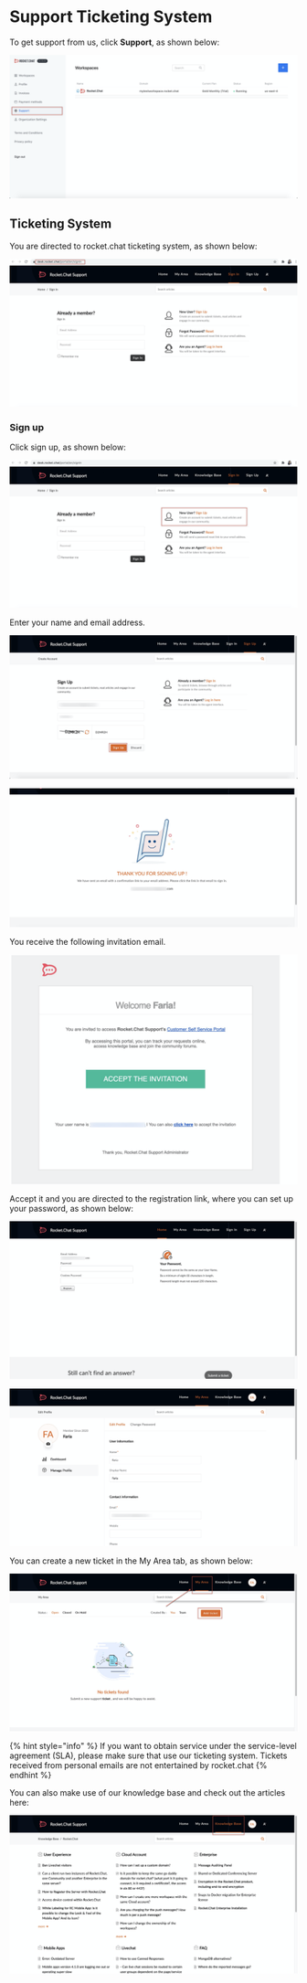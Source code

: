 # Support Ticketing System

To get support from us, click **Support**, as shown below:

![](../../../.gitbook/assets/image%20%28115%29%20%281%29.png)



## Ticketing System

You are directed to rocket.chat ticketing system, as shown below:

![](../../../.gitbook/assets/image%20%28109%29.png)

### Sign up

Click sign up, as shown below:

![](../../../.gitbook/assets/image%20%28105%29.png)

Enter your name and email address.

![](../../../.gitbook/assets/image%20%28112%29.png)

![](../../../.gitbook/assets/image%20%28114%29.png)

You receive the following invitation email.

![](../../../.gitbook/assets/image%20%28108%29.png)

Accept it and you are directed to the registration link, where you can set up your password, as shown below:

![](../../../.gitbook/assets/image%20%28118%29.png)

![](../../../.gitbook/assets/image%20%28119%29.png)

You can create a new ticket in the My Area tab, as shown below:

![](../../../.gitbook/assets/image%20%28107%29.png)

{% hint style="info" %}
If you want to obtain service under the service-level agreement \(SLA\), please make sure that use our ticketing system. Tickets received from personal emails are not entertained by rocket.chat
{% endhint %}

You can also make use of our knowledge base and check out the articles here:

![](../../../.gitbook/assets/image%20%28117%29.png)



